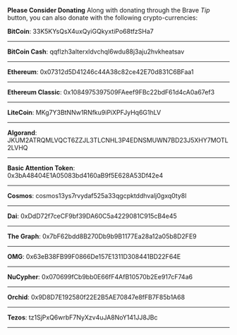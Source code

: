**Please Consider Donating**
Along with donating through the Brave *Tip* button, you can also donate with the following crypto-currencies:

**BitCoin**:
33K5KYsQsX4uxQyiGQkyxtiPo68tfzSHa7

---

**BitCoin Cash**:
qqflzh3alterxldvchql6wdu88j3aju2hvkheatsav

---

**Ethereum**:
0x07312d5D41246c44A38c82ce42E70d831C6BFaa1

---

**Ethereum Classic**:
0x1084975397509FAeef9FBc22bdF61d4cA0a67ef3

---

**LiteCoin**:
MKg7Y3BtNNw1RNfku9iPiXPFJyHq6G1hLV

---

**Algorand**:
JKUM2ATRQMLVQCT6ZZJL3TLCNHL3P4EDNSMUWN7BD23J5XHY7MOTL2LVHQ

---

**Basic Attention Token**:
0x3bA48404E1A05083bd4160aB9f5E628A53Df42e4

---

**Cosmos**:
cosmos13ys7rvydaf525a33qgcpktddhvalj0gxq0ty8l

---

**Dai**:
0xDdD72f7ceCF9bf39DA60C5a4229081C915cB4e45

---

**The Graph**:
0x7bF62bdd8B270Db9b9B1177Ea28a12a05b8D2FE9

---

**OMG**:
0x63eB38FB99F0866De157E1311D308441BD22F64E

---

**NuCypher**:
0x070699fCb9bb0E66fF4AfB10570b2Ee917cF74a6

---

**Orchid**:
0x9D8D7E192580f22E2B5AE70847e8fFB7F85b1A68

---

**Tezos**:
tz1SjPxQ6wrbF7NyXzv4uJA8NoY141JJ8JBc

---

